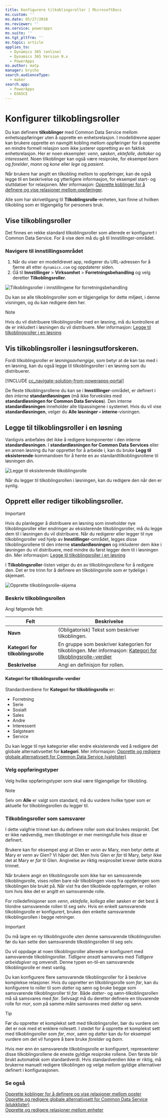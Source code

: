 ```yaml
---
title: Konfigurere tilkoblingsroller | MicrosoftDocs
ms.custom: ''
ms.date: 05/27/2018
ms.reviewer: ''
ms.service: powerapps
ms.suite: ''
ms.tgt_pltfrm: ''
ms.topic: article
applies_to:
  - Dynamics 365 (online)
  - Dynamics 365 Version 9.x
  - PowerApps
ms.author: matp
manager: brycho
search.audienceType:
  - maker
search.app:
  - PowerApps
  - D365CE
---
```

# <a name="configure-connection-roles"></a>Konfigurer tilkoblingsroller

Du kan definere **tilkoblinger** med Common Data Service mellom enhetsoppføringer uten å opprette en enhetsrelasjon. I modelldrevne apper kan brukere opprette en navngitt kobling mellom oppføringer for å opprette en mindre formell relasjon som ikke justerer oppretting av en faktisk enhetsrelasjon. Her er noen eksempler: *venn*, *søsken*, *ektefelle*, *deltaker* og *interessent*. Noen tilkoblinger kan også være resiproke, for eksempel *barn* og *forelder*, *mann* og *kone* eller *lege* og *pasient*.

Når brukere har angitt en tilkobling mellom to oppføringer, kan de også legge til en beskrivelse og ytterligere informasjon, for eksempel start- og sluttdatoer for relasjonen. Mer informasjon: [Opprette koblinger for å definere og vise relasjoner mellom oppføringer](/dynamics365/customer-engagement/basics/create-connections-view-relationships-between-records).

Alle som har skrivetilgang til **Tilkoblingsrolle**-enheten, kan finne ut hvilken tilkobling som er tilgjengelig for personers bruk.

## <a name="view-connection-roles"></a>Vise tilkoblingsroller

Det finnes en rekke standard tilkoblingsroller som allerede er konfigurert i Common Data Service. For å vise dem må du gå til Innstillinger-området. 

### <a name="navigate-to-the-settings-area"></a>Navigere til innstillingsområdet

1. Når du viser en modelldrevet app, redigerer du URL-adressen for å fjerne alt etter `dynamics.com` og oppdaterer siden.
1. Gå til **Innstillinger** > **Virksomhet** > **Forretningsbehandling** og velg deretter **Tilkoblingsroller**.

![Tilkoblingsroller i innstillingene for forretningsbehandling](media/navigate-settings-connection-roles.png)

Du kan se alle tilkoblingsroller som er tilgjengelige for dette miljøet, i denne visningen, og du kan redigere dem her.

> [!NOTE]
> Hvis du vil distribuere tilkoblingsroller med en løsning, må du kontrollere at de er inkludert i løsningen du vil distribuere. Mer informasjon: [Legge til tilkoblingsroller i en løsning](#add-connection-roles-to-a-solution)

## <a name="view-connection-roles-in-the-solution-explorer"></a>Vis tilkoblingsroller i løsningsutforskeren.

Fordi tilkoblingsroller er *løsningsavhengige*, som betyr at de kan tas med i en løsning, kan du også legge til tilkoblingsroller i en løsning som du distribuerer.

[!INCLUDE [cc_navigate-solution-from-powerapps-portal](../../includes/cc_navigate-solution-from-powerapps-portal.md)]

De fleste tilkoblingsrollene du kan se i **Innstillinger**-området, er definert i den *interne* **standardløsningen** (må ikke forveksles med **standardløsningen for Common Data Services**). Den interne **standardløsningen** inneholder alle tilpassingene i systemet. Hvis du vil vise **standardløsningen**, velger du **Alle løsninger – interne**-visningen.

## <a name="add-connection-roles-to-a-solution"></a>Legge til tilkoblingsroller i en løsning

Vanligvis anbefales det ikke å redigere komponenter i den interne **standardløsningen**. I **standardløsningen for Common Data Services** eller en annen løsning du har opprettet for å arbeide i, kan du bruke **Legg til eksisterende**-kommandoen for å hente en av standardtilkoblingsrollene til løsningen din.

![Legge til eksisterende tilkoblingsrolle](media/add-existing-connection-role.png)

Når du legger til tilkoblingsrollen i løsningen, kan du redigere den når den er synlig.

## <a name="create-or-edit-connection-roles"></a>Opprett eller rediger tilkoblingsroller.

> [!IMPORTANT]
> Hvis du planlegger å distribuere en løsning som inneholder nye tilkoblingsroller eller endringer av eksisterende tilkoblingsroller, må du legge dem til i løsningen du vil distribuere. Når du redigerer eller legger til nye tilkoblingsroller ved hjelp av **Innstillinger**-området, legges disse tilkoblingsrollene til den interne **standardløsningen** og inkluderer dem ikke i løsningen du vil distribuere, med mindre du først legger dem til i løsningen din. Mer informasjon: [Legge til tilkoblingsroller i en løsning](#add-connection-roles-to-a-solution)

I **Tilkoblingsroller**-listen velger du én av tilkoblingsrollene for å redigere den.
Det er tre trinn for å definere en tilkoblingsrolle som er tydelige i skjemaet.

![Opprette tilkoblingsrolle-skjema](media/create-connection-role-form.png)

### <a name="describe-the-connection-role"></a>Beskriv tilkoblingsrollen

Angi følgende felt:

|Felt|Beskrivelse|
|--|--|
|**Navn**|(Obligatorisk) Tekst som beskriver tilkoblingen.|
|**Kategori for tilkoblingsrolle**|En gruppe som beskriver kategorien for tilkoblingen. Mer informasjon: [Kategori for tilkoblingsrolle-verdier](#connection-role-category-values)|
|**Beskrivelse**|Angi en definisjon for rollen.|

#### <a name="connection-role-category-values"></a>Kategori for tilkoblingsrolle-verdier

Standardverdiene for **Kategori for tilkoblingsrolle** er:
- Forretning
- Serie
- Sosialt
- Sales
- Andre
- Interessent
- Salgsteam
- Service

Du kan legge til nye kategorier eller endre eksisterende ved å redigere det globale alternativsettet for **kategori**. Mer informasjon: [Opprette og redigere globale alternativsett for Common Data Service (valglister)](create-edit-global-option-sets.md)

### <a name="select-record-types"></a>Velg oppføringstyper

Velg hvilke oppføringstyper som skal være tilgjengelige for tilkobling.

> [!NOTE]
> Selv om **Alle** er valgt som standard, må du vurdere hvilke typer som er aktuelle for tilkoblingsrollen du legger til.

### <a name="matching-connection-roles"></a>Tilkoblingsroller som samsvarer

I dette valgfrie trinnet kan du definere roller som skal brukes resiprokt. Det er ikke nødvendig, men tilkoblinger er mer meningsfulle hvis disse er definert.

Brukere kan for eksempel angi at Glen er *venn* av Mary, men betyr dette at Mary er *venn* av Glen? Vi håper det. Men hvis Glen er *far* til Mary, betyr ikke det at Mary er *far* til Glen. Angivelse av riktig resiprositet krever dette ekstra trinnet.

Når brukere angir en tilkoblingsrolle som ikke har en samsvarende tilkoblingsrolle, vises rollen bare når tilkoblingen vises fra oppføringen som tilkoblingen ble brukt på. Når vist fra den tilkoblede oppføringen, er rollen tom hvis ikke det er angitt en samsvarende rolle.

For rolledefinisjoner som *venn*, *ektefelle*, *kollega* eller *søsken* er det best å tilordne samsvarende rollen til seg selv. Hvis en enkelt samsvarende tilkoblingsrolle er konfigurert, brukes den enkelte samsvarende tilkoblingsrollen i begge retninger.

> [!IMPORTANT]
> Du må lagre en ny tilkoblingsrolle uten denne samsvarende tilkoblingsrollen før du kan sette den samsvarende tilkoblingsrollen til seg selv.

Du vil oppdage at noen tilkoblingsroller allerede er konfigurert med samsvarende tilkoblingsroller. *Tidligere ansatt* samsvares med *Tidligere arbeidsgiver* og omvendt. Denne typen en-til-en samsvarende tilkoblingsrolle er mest vanlig.

Du kan konfigurere flere samsvarende tilkoblingsroller for å beskrive komplekse relasjoner. Hvis du oppretter en tilkoblingsrolle som *far*, kan du konfigurere to roller til som *datter* og *sønn* og bruke begge som samsvarende tilkoblingsroller til *far*. Både *datter*- og *sønn*-tilkoblingsrollen må så samsvares med *far*. Selvsagt må du deretter definere en tilsvarende rolle for *mor*, som på samme måte samsvares med *datter* og *sønn*.

> [!TIP]
> Før du oppretter et komplekst sett med tilkoblingsroller, bør du vurdere om det er nok med et enklere rollesett. I stedet for å opprette et komplekst sett med tilkoblingsroller som *far*, *mor*, *sønn* og *datter* kan du for eksempel vurdere om det vil fungere å bare bruke *forelder* og *barn*.

Hvis mer enn én samsvarende tilkoblingsrolle er konfigurert, representerer disse tilkoblingsrollene de eneste gyldige resiproke rollene. Den første blir brukt automatisk som standardverdi. Hvis standardverdien ikke er riktig, må brukerne manuelt redigere tilkoblingen og velge mellom gyldige alternativer definert i konfigurasjonen.

### <a name="see-also"></a>Se også
<!-- This is in the basics guide. It needs to be migrated -->
[Opprette koblinger for å definere og vise relasjoner mellom poster](/dynamics365/customer-engagement/basics/create-connections-view-relationships-between-records)<br />
[Opprette og redigere globale alternativsett for Common Data Service (plukklister)](create-edit-global-option-sets.md)<br />
[Opprette og redigere relasjoner mellom enheter](create-edit-entity-relationships.md)


